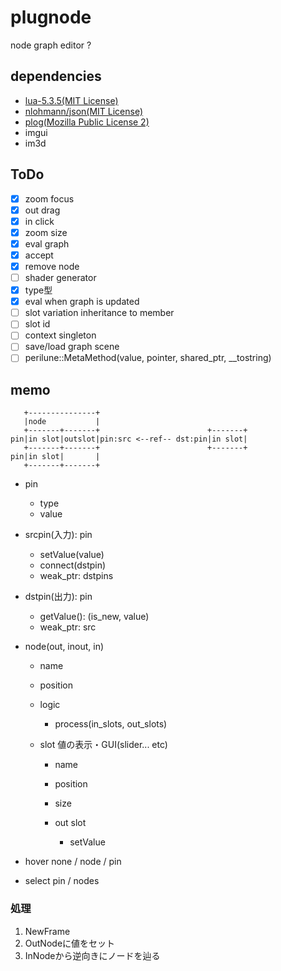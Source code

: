 # plugnode

node graph editor ?

## dependencies

* [lua-5.3.5(MIT License)](./dependencies/lua-5.3.5/doc/readme.html)
* [nlohmann/json(MIT License)](./dependencies/nlohmann_json/README.md)
* [plog(Mozilla Public License 2)](./dependencies/plog/LICENSE)
* imgui
* im3d

## ToDo

* [x] zoom focus
* [x] out drag
* [x] in click
* [x] zoom size
* [x] eval graph
* [x] accept
* [x] remove node
* [ ] shader generator
* [x] type型
* [x] eval when graph is updated
* [ ] slot variation inheritance to member
* [ ] slot id
* [ ] context singleton
* [ ] save/load graph scene
* [ ] perilune::MetaMethod(value, pointer, shared_ptr, __tostring)

## memo

```
   +---------------+
   |node           |
   +-------+-------+                        +-------+
pin|in slot|outslot|pin:src <--ref-- dst:pin|in slot|
   +-------+-------+                        +-------+
pin|in slot|       |
   +-------+-------+
```

* pin
  * type
  * value

* srcpin(入力): pin
  * setValue(value)
  * connect(dstpin)
  * weak_ptr: dstpins

* dstpin(出力): pin
  * getValue(): (is_new, value)
  * weak_ptr: src

* node(out, inout, in)
  * name
  * position
  * logic
    * process(in_slots, out_slots)

  * slot 値の表示・GUI(slider... etc)
    * name
    * position
    * size

    * out slot
      * setValue

* hover none / node / pin
* select pin / nodes

### 処理

1. NewFrame
2. OutNodeに値をセット
3. InNodeから逆向きにノードを辿る
